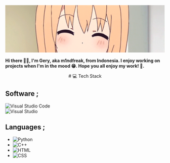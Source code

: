 <p align="center">
  <img src="hello.webp" alt="Hello" style="width: 100%; height: 150px; object-fit: cover; margin-top: 50px;">
</p>

**Hi there 👋🏻, I'm Gery, aka m1ndfreak, from Indonesia. I enjoy working on projects when I'm in the mood 😁. Hope you all enjoy my work! 🤗.**

<p align="center">
  # 💻 Tech Stack
</p>

## Software ;
<img src="https://skillicons.dev/icons?i=vscode" alt="Visual Studio Code" width="30" /> </br>
<img src="https://skillicons.dev/icons?i=vs" alt="Visual Studio" width="30" />

## Languages ;

- <img src="https://skillicons.dev/icons?i=python" alt="Python" width="30" /> 
- <img src="https://skillicons.dev/icons?i=c" alt="C++" width="30" /> 
- <img src="https://skillicons.dev/icons?i=html" alt="HTML" width="30" /> 
- <img src="https://skillicons.dev/icons?i=css" alt="CSS" width="30" />

